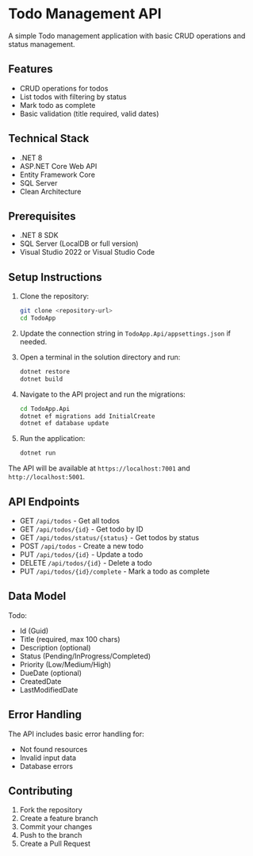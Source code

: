 # Todo Management API

A simple Todo management application with basic CRUD operations and status management.

## Features

- CRUD operations for todos
- List todos with filtering by status
- Mark todo as complete
- Basic validation (title required, valid dates)

## Technical Stack

- .NET 8
- ASP.NET Core Web API
- Entity Framework Core
- SQL Server
- Clean Architecture

## Prerequisites

- .NET 8 SDK
- SQL Server (LocalDB or full version)
- Visual Studio 2022 or Visual Studio Code

## Setup Instructions

1. Clone the repository:
   ```bash
   git clone <repository-url>
   cd TodoApp
   ```

2. Update the connection string in `TodoApp.Api/appsettings.json` if needed.

3. Open a terminal in the solution directory and run:
   ```bash
   dotnet restore
   dotnet build
   ```

4. Navigate to the API project and run the migrations:
   ```bash
   cd TodoApp.Api
   dotnet ef migrations add InitialCreate
   dotnet ef database update
   ```

5. Run the application:
   ```bash
   dotnet run
   ```

The API will be available at `https://localhost:7001` and `http://localhost:5001`.

## API Endpoints

- GET `/api/todos` - Get all todos
- GET `/api/todos/{id}` - Get todo by ID
- GET `/api/todos/status/{status}` - Get todos by status
- POST `/api/todos` - Create a new todo
- PUT `/api/todos/{id}` - Update a todo
- DELETE `/api/todos/{id}` - Delete a todo
- PUT `/api/todos/{id}/complete` - Mark a todo as complete

## Data Model

Todo:
- Id (Guid)
- Title (required, max 100 chars)
- Description (optional)
- Status (Pending/InProgress/Completed)
- Priority (Low/Medium/High)
- DueDate (optional)
- CreatedDate
- LastModifiedDate

## Error Handling

The API includes basic error handling for:
- Not found resources
- Invalid input data
- Database errors

## Contributing

1. Fork the repository
2. Create a feature branch
3. Commit your changes
4. Push to the branch
5. Create a Pull Request 